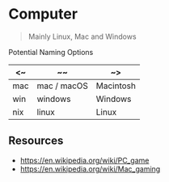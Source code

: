 # Computer

> Mainly Linux, Mac and Windows



Potential Naming Options

| <~   | ~~          | ~>        |
| ---- | ----------- | --------- |
| mac  | mac / macOS | Macintosh |
| win  | windows     | Windows   |
| nix  | linux       | Linux     |



## Resources

- https://en.wikipedia.org/wiki/PC_game
- https://en.wikipedia.org/wiki/Mac_gaming